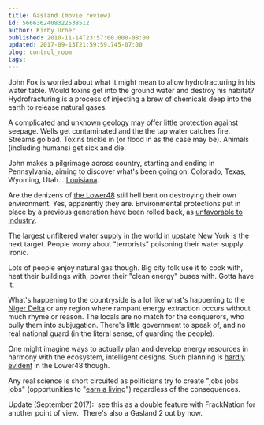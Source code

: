 ```yaml
---
title: Gasland (movie review)
id: 5666362408322538512
author: Kirby Urner
published: 2010-11-14T23:57:00.000-08:00
updated: 2017-09-13T21:59:59.745-07:00
blog: control_room
tags: 
---
```


John Fox is worried about what it might mean to allow hydrofracturing in his water table.  Would toxins get into the ground water and destroy his habitat?  Hydrofracturing is a process of injecting a brew of chemicals deep into the earth to release natural gases.  

A complicated and unknown geology may offer little protection against seepage.  Wells get contaminated and the the tap water catches fire.  Streams go bad.  Toxins trickle in (or flood in as the case may be).  Animals (including humans) get sick and die.

John makes a pilgrimage across country, starting and ending in Pennsylvania, aiming to discover what's been going on.  Colorado, Texas, Wyoming, Utah... [Louisiana](http://worldgame.blogspot.com/2010/10/necessary-ruin-movie-review.html).

Are the denizens of [the Lower48](http://controlroom.blogspot.com/2009/02/wanderers-2009217.html) still hell bent on destroying their own environment.  Yes, apparently they are.  Environmental protections put in place by a previous generation have been rolled back, as [unfavorable to industry](http://www.oilandgaslawyerblog.com/2011/02/hydraulic-fracturing-makes-the.html).

The largest unfiltered water supply in the world in upstate New York is the next target.  People worry about "terrorists" poisoning their water supply. Ironic.

Lots of people enjoy natural gas though.  Big city folk use it to cook with, heat their buildings with, power their "clean energy" buses with.  Gotta have it.

What's happening to the countryside is a lot like what's happening to the [Niger Delta](http://controlroom.blogspot.com/2010/05/more-screenings.html) or any region where rampant energy extraction occurs without much rhyme or reason. The locals are no match for the conquerors, who bully them into subjugation.  There's little government to speak of, and no real national guard (in the literal sense, of guarding the people).

One might imagine ways to actually plan and develop energy resources in harmony with the ecosystem, intelligent designs.  Such planning is [hardly evident](http://www.landmanreportcard.com/) in the Lower48 though.  

Any real science is short circuited as politicians try to create "jobs jobs jobs" (opportunities to "[earn a living](http://worldgame.blogspot.com/2010/11/gnu-world-order.html)") regardless of the consequences.

Update (September 2017):  see this as a double feature with FrackNation for another point of view.  There's also a Gasland 2 out by now.